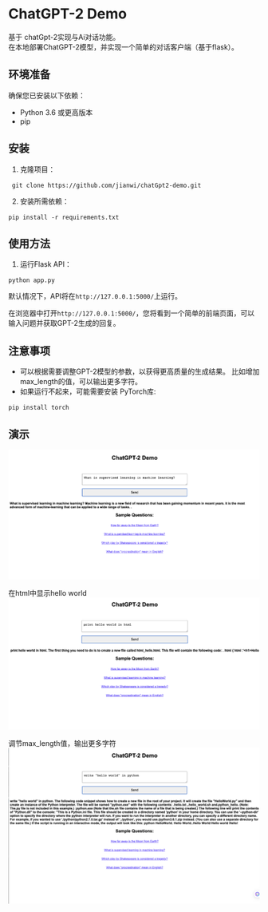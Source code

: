 # ChatGPT-2 Demo

基于 chatGpt-2实现与Ai对话功能。  
在本地部署ChatGPT-2模型，并实现一个简单的对话客户端（基于flask）。   


## 环境准备

确保您已安装以下依赖：

- Python 3.6 或更高版本
- pip

## 安装

1. 克隆项目：

```shell
 git clone https://github.com/jianwi/chatGpt2-demo.git
```
2. 安装所需依赖：
```shell
pip install -r requirements.txt
```

## 使用方法

1. 运行Flask API：
```shell
python app.py
```

默认情况下，API将在`http://127.0.0.1:5000/`上运行。

在浏览器中打开`http://127.0.0.1:5000/`，您将看到一个简单的前端页面，可以输入问题并获取GPT-2生成的回复。

## 注意事项

- 可以根据需要调整GPT-2模型的参数，以获得更高质量的生成结果。
比如增加max_length的值，可以输出更多字符。
- 如果运行不起来，可能需要安装 PyTorch库:
```shell
pip install torch
```

## 演示
![问题1](./demo/1.png)

在html中显示hello world
![问题2](./demo/2.png)

调节max_length值，输出更多字符
![问题3](./demo/3.png)
